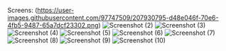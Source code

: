Screens:
(https://user-images.githubusercontent.com/97747509/207930795-d48e046f-70e6-4fb5-9487-65a7dcf23302.png)
![Screenshot (2)](https://user-images.githubusercontent.com/97747509/207932549-6a006b76-4670-43ec-b10f-480e4ad96d81.png)
![Screenshot (3)](https://user-images.githubusercontent.com/97747509/207932554-b5da5363-352c-4755-957e-c95801063ddf.png)
![Screenshot (4)](https://user-images.githubusercontent.com/97747509/207932556-13fe59fd-b59f-40ac-b06f-a3d628f12e8d.png)
![Screenshot (5)](https://user-images.githubusercontent.com/97747509/207932559-a6f8fd18-f907-4ecc-831e-5b2e6d005014.png)
![Screenshot (6)](https://user-images.githubusercontent.com/97747509/207932562-2b988b16-ba98-4cf9-99da-8621518b9d92.png)
![Screenshot (7)](https://user-images.githubusercontent.com/97747509/207932564-2e106079-a820-4f0b-af7c-e834fdb49086.png)
![Screenshot (8)](https://user-images.githubusercontent.com/97747509/207932568-dd36aeeb-98e8-4be6-9f81-a1f43944296b.png)
![Screenshot (9)](https://user-images.githubusercontent.com/97747509/207932569-88671563-bc9f-458e-aa2e-6efb7337fb5f.png)
![Screenshot (10)](https://user-images.githubusercontent.com/97747509/207932573-ffe3a241-5785-44f0-936e-1b06d529fe1e.png)
